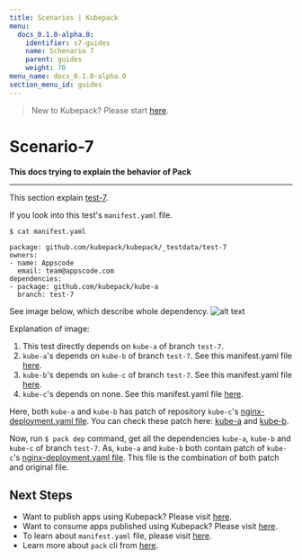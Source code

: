 ```yaml
---
title: Scenarios | Kubepack
menu:
  docs_0.1.0-alpha.0:
    identifier: s7-guides
    name: Schenario 7
    parent: guides
    weight: 70
menu_name: docs_0.1.0-alpha.0
section_menu_id: guides
---
```


> New to Kubepack? Please start [here](/docs/0.1.0-alpha.0/concepts/README).

# Scenario-7

**This docs trying to explain the behavior of Pack**
***

This section explain [test-7](https://github.com/kubepack/kubepack/tree/master/_testdata/test-7).

If you look into this test's `manifest.yaml` file.

```console
$ cat manifest.yaml

package: github.com/kubepack/kubepack/_testdata/test-7
owners:
- name: Appscode
  email: team@appscode.com
dependencies:
- package: github.com/kubepack/kube-a
  branch: test-7
```

See image below, which describe whole dependency.
![alt text](/_testdata/test-7/test-7.jpg)

Explanation of image:

1. This test directly depends on `kube-a` of branch `test-7`.
2. `kube-a`'s depends on `kube-b` of branch `test-7`.
See this manifest.yaml file [here](https://github.com/kubepack/kube-a/blob/test-7/manifest.yaml).
3. `kube-b`'s depends on `kube-c` of branch `test-7`.
See this manifest.yaml file [here](https://github.com/kubepack/kube-b/blob/test-7/manifest.yaml).
4. `kube-c`'s depends on none.
See this manifest.yaml file [here](https://github.com/kubepack/kube-c/blob/test-7/manifest.yaml).

Here, both `kube-a` and `kube-b` has patch of repository `kube-c`'s [nginx-deployment.yaml file](https://github.com/kubepack/kube-c/blob/test-7/nginx-deployment.yaml).
You can check these patch here:
[kube-a](https://github.com/kubepack/kube-a/blob/test-7/patch/github.com/kubepack/kube-c/nginx-deployment.yaml) and
 [kube-b](https://github.com/kubepack/kube-b/blob/test-7/patch/github.com/kubepack/kube-c/nginx-deployment.yaml).


Now, run `$ pack dep` command, get all the dependencies `kube-a`, `kube-b` and  `kube-c` of branch `test-7`.
As, `kube-a` and `kube-b` both contain patch of `kube-c`'s [nginx-deployment.yaml file](https://github.com/kubepack/kube-c/blob/test-7/nginx-deployment.yaml).
This file is the combination of both patch and original file.

## Next Steps

- Want to publish apps using Kubepack? Please visit [here](/docs/0.1.0-alpha.0/concepts/how/publisher).
- Want to consume apps published using Kubepack? Please visit [here](/docs/0.1.0-alpha.0/concepts/how/user).
- To learn about `manifest.yaml` file, please visit [here](/docs/0.1.0-alpha.0/concepts/how/manifest).
- Learn more about `pack` cli from [here](/docs/0.1.0-alpha.0/concepts/how/cli).
